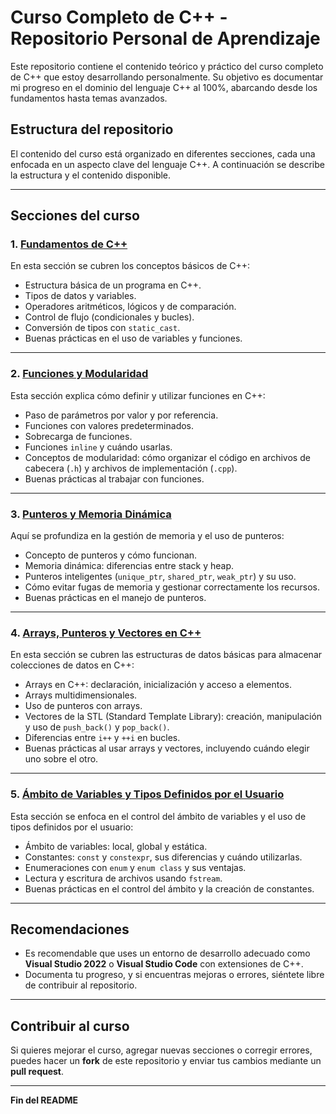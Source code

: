 # Curso Completo de C++ - Repositorio Personal de Aprendizaje

Este repositorio contiene el contenido teórico y práctico del curso completo de C++ que estoy desarrollando personalmente. Su objetivo es documentar mi progreso en el dominio del lenguaje C++ al 100%, abarcando desde los fundamentos hasta temas avanzados.
## Estructura del repositorio

El contenido del curso está organizado en diferentes secciones, cada una enfocada en un aspecto clave del lenguaje C++. A continuación se describe la estructura y el contenido disponible.

---

## Secciones del curso

### 1. [Fundamentos de C++](Seccion1_Fundamentos.md)

En esta sección se cubren los conceptos básicos de C++:
- Estructura básica de un programa en C++.
- Tipos de datos y variables.
- Operadores aritméticos, lógicos y de comparación.
- Control de flujo (condicionales y bucles).
- Conversión de tipos con `static_cast`.
- Buenas prácticas en el uso de variables y funciones.

---

### 2. [Funciones y Modularidad](Seccion2_Funciones.md)

Esta sección explica cómo definir y utilizar funciones en C++:
- Paso de parámetros por valor y por referencia.
- Funciones con valores predeterminados.
- Sobrecarga de funciones.
- Funciones `inline` y cuándo usarlas.
- Conceptos de modularidad: cómo organizar el código en archivos de cabecera (`.h`) y archivos de implementación (`.cpp`).
- Buenas prácticas al trabajar con funciones.

---

### 3. [Punteros y Memoria Dinámica](Seccion3_Punteros.md)

Aquí se profundiza en la gestión de memoria y el uso de punteros:
- Concepto de punteros y cómo funcionan.
- Memoria dinámica: diferencias entre stack y heap.
- Punteros inteligentes (`unique_ptr`, `shared_ptr`, `weak_ptr`) y su uso.
- Cómo evitar fugas de memoria y gestionar correctamente los recursos.
- Buenas prácticas en el manejo de punteros.

---

### 4. [Arrays, Punteros y Vectores en C++](Seccion4_ArraysVectores.md)

En esta sección se cubren las estructuras de datos básicas para almacenar colecciones de datos en C++:
- Arrays en C++: declaración, inicialización y acceso a elementos.
- Arrays multidimensionales.
- Uso de punteros con arrays.
- Vectores de la STL (Standard Template Library): creación, manipulación y uso de `push_back()` y `pop_back()`.
- Diferencias entre `i++` y `++i` en bucles.
- Buenas prácticas al usar arrays y vectores, incluyendo cuándo elegir uno sobre el otro.

---

### 5. [Ámbito de Variables y Tipos Definidos por el Usuario](Seccion5_Ambito_Variables.md)

Esta sección se enfoca en el control del ámbito de variables y el uso de tipos definidos por el usuario:
- Ámbito de variables: local, global y estática.
- Constantes: `const` y `constexpr`, sus diferencias y cuándo utilizarlas.
- Enumeraciones con `enum` y `enum class` y sus ventajas.
- Lectura y escritura de archivos usando `fstream`.
- Buenas prácticas en el control del ámbito y la creación de constantes.

---

## Recomendaciones

- Es recomendable que uses un entorno de desarrollo adecuado como **Visual Studio 2022** o **Visual Studio Code** con extensiones de C++.
- Documenta tu progreso, y si encuentras mejoras o errores, siéntete libre de contribuir al repositorio.

---

## Contribuir al curso

Si quieres mejorar el curso, agregar nuevas secciones o corregir errores, puedes hacer un **fork** de este repositorio y enviar tus cambios mediante un **pull request**.

---

**Fin del README**
